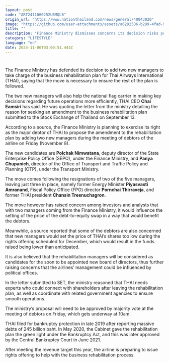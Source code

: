 ```yaml
---
layout: post
code: "ART2411060252UBMQLB"
origin_url: "https://www.nationthailand.com/news/general/40043020"
image: "https://github.com/user-attachments/assets/a6292506-b299-4fad-9957-a79d2436824e"
title: ""
description: "Finance Ministry dismisses concerns its decision risks politicising the national airline while setting lower price for rights offering"
category: "LIFESTYLE"
language: "en"
date: 2024-11-06T03:00:51.443Z
---
```


# 









The Finance Ministry has defended its decision to add two new managers to take charge of the business rehabilitation plan for Thai Airways International (THAI), saying that the move is necessary to ensure the rest of the plan is followed.

The two new managers will also help the national flag carrier in making key decisions regarding future operations more efficiently, THAI CEO **Chai Eamsiri** has said. He was quoting the letter from the ministry detailing the reason for seeking an amendment to the business rehabilitation plan submitted to the Stock Exchange of Thailand on September 13.

According to a source, the Finance Ministry is planning to exercise its right as the major debtor of THAI to propose the amendment to the rehabilitation plan by adding two new managers during the meeting of debtors of the airline on Friday (November 8).

The new candidates are **Polchak Nimwatana**, deputy director of the State Enterprise Policy Office (SEPO), under the Finance Ministry, and **Panya Chupanich**, director of the Office of Transport and Traffic Policy and Planning (OTP), under the Transport Ministry.

The move comes following the resignations of two of the five managers, leaving just three in place, namely former Energy Minister **Piyasvasti Amranand**, Fiscal Policy Office (FPO) director **Pornchai Thirraveja**, and former THAI president **Chansin Treenuchagron**.

The move however has raised concern among investors and analysts that with two managers coming from the Finance Ministry, it would influence the setting of the price of the debt-to-equity swap in a way that would benefit the debtors.

Meanwhile, a source reported that some of the debtors are also concerned that new managers would set the price of THAI’s shares too low during the rights offering scheduled for December, which would result in the funds raised being lower than anticipated.

It is also believed that the rehabilitation managers will be considered as candidates for the soon to be appointed new board of directors, thus further raising concerns that the airlines’ management could be influenced by political offices.

In the letter submitted to SET, the ministry reasoned that THAI needs experts who could connect with shareholders after leaving the rehabilitation plan, as well as coordinate with related government agencies to ensure smooth operations.

The ministry’s proposal will need to be approved by majority vote at the meeting of debtors on Friday, which gets underway at 10am.

THAI filed for bankruptcy protection in late 2019 after reporting massive debts of 245 billion baht. In May 2020, the Cabinet gave the rehabilitation plan the green light under the Bankruptcy Act, and this was later approved by the Central Bankruptcy Court in June 2021.

After meeting the revenue target this year, the airline is preparing to issue rights offering to help with the business rehabilitation process.